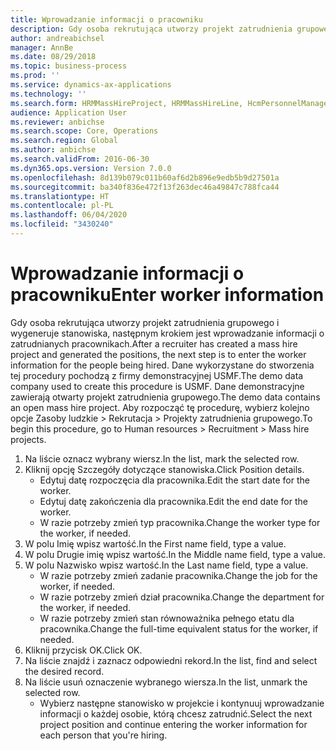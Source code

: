 ```yaml
---
title: Wprowadzanie informacji o pracowniku
description: Gdy osoba rekrutująca utworzy projekt zatrudnienia grupowego i wygeneruje stanowiska, następnym krokiem jest wprowadzanie informacji o zatrudnianych pracownikach.
author: andreabichsel
manager: AnnBe
ms.date: 08/29/2018
ms.topic: business-process
ms.prod: ''
ms.service: dynamics-ax-applications
ms.technology: ''
ms.search.form: HRMMassHireProject, HRMMassHireLine, HcmPersonnelManagementWorkspace
audience: Application User
ms.reviewer: anbichse
ms.search.scope: Core, Operations
ms.search.region: Global
ms.author: anbichse
ms.search.validFrom: 2016-06-30
ms.dyn365.ops.version: Version 7.0.0
ms.openlocfilehash: 8d139b079c011b60af6d2b896e9edb5b9d27501a
ms.sourcegitcommit: ba340f836e472f13f263dec46a49847c788fca44
ms.translationtype: HT
ms.contentlocale: pl-PL
ms.lasthandoff: 06/04/2020
ms.locfileid: "3430240"
---
```

# <a name="enter-worker-information"></a><span data-ttu-id="b7358-103">Wprowadzanie informacji o pracowniku</span><span class="sxs-lookup"><span data-stu-id="b7358-103">Enter worker information</span></span>



<span data-ttu-id="b7358-104">Gdy osoba rekrutująca utworzy projekt zatrudnienia grupowego i wygeneruje stanowiska, następnym krokiem jest wprowadzanie informacji o zatrudnianych pracownikach.</span><span class="sxs-lookup"><span data-stu-id="b7358-104">After a recruiter has created a mass hire project and generated the positions, the next step is to enter the worker information for the people being hired.</span></span> <span data-ttu-id="b7358-105">Dane wykorzystane do stworzenia tej procedury pochodzą z firmy demonstracyjnej USMF.</span><span class="sxs-lookup"><span data-stu-id="b7358-105">The demo data company used to create this procedure is USMF.</span></span> <span data-ttu-id="b7358-106">Dane demonstracyjne zawierają otwarty projekt zatrudnienia grupowego.</span><span class="sxs-lookup"><span data-stu-id="b7358-106">The demo data contains an open mass hire project.</span></span> <span data-ttu-id="b7358-107">Aby rozpocząć tę procedurę, wybierz kolejno opcje Zasoby ludzkie > Rekrutacja > Projekty zatrudnienia grupowego.</span><span class="sxs-lookup"><span data-stu-id="b7358-107">To begin this procedure, go to Human resources > Recruitment > Mass hire projects.</span></span>

1. <span data-ttu-id="b7358-108">Na liście oznacz wybrany wiersz.</span><span class="sxs-lookup"><span data-stu-id="b7358-108">In the list, mark the selected row.</span></span>
2. <span data-ttu-id="b7358-109">Kliknij opcję Szczegóły dotyczące stanowiska.</span><span class="sxs-lookup"><span data-stu-id="b7358-109">Click Position details.</span></span>
    * <span data-ttu-id="b7358-110">Edytuj datę rozpoczęcia dla pracownika.</span><span class="sxs-lookup"><span data-stu-id="b7358-110">Edit the start date for the worker.</span></span>  
    * <span data-ttu-id="b7358-111">Edytuj datę zakończenia dla pracownika.</span><span class="sxs-lookup"><span data-stu-id="b7358-111">Edit the end date for the worker.</span></span>  
    * <span data-ttu-id="b7358-112">W razie potrzeby zmień typ pracownika.</span><span class="sxs-lookup"><span data-stu-id="b7358-112">Change the worker type for the worker, if needed.</span></span>  
3. <span data-ttu-id="b7358-113">W polu Imię wpisz wartość.</span><span class="sxs-lookup"><span data-stu-id="b7358-113">In the First name field, type a value.</span></span>
4. <span data-ttu-id="b7358-114">W polu Drugie imię wpisz wartość.</span><span class="sxs-lookup"><span data-stu-id="b7358-114">In the Middle name field, type a value.</span></span>
5. <span data-ttu-id="b7358-115">W polu Nazwisko wpisz wartość.</span><span class="sxs-lookup"><span data-stu-id="b7358-115">In the Last name field, type a value.</span></span>
    * <span data-ttu-id="b7358-116">W razie potrzeby zmień zadanie pracownika.</span><span class="sxs-lookup"><span data-stu-id="b7358-116">Change the job for the worker, if needed.</span></span>  
    * <span data-ttu-id="b7358-117">W razie potrzeby zmień dział pracownika.</span><span class="sxs-lookup"><span data-stu-id="b7358-117">Change the department for the worker, if needed.</span></span>  
    * <span data-ttu-id="b7358-118">W razie potrzeby zmień stan równoważnika pełnego etatu dla pracownika.</span><span class="sxs-lookup"><span data-stu-id="b7358-118">Change the full-time equivalent status for the worker, if needed.</span></span>  
6. <span data-ttu-id="b7358-119">Kliknij przycisk OK.</span><span class="sxs-lookup"><span data-stu-id="b7358-119">Click OK.</span></span>
7. <span data-ttu-id="b7358-120">Na liście znajdź i zaznacz odpowiedni rekord.</span><span class="sxs-lookup"><span data-stu-id="b7358-120">In the list, find and select the desired record.</span></span>
8. <span data-ttu-id="b7358-121">Na liście usuń oznaczenie wybranego wiersza.</span><span class="sxs-lookup"><span data-stu-id="b7358-121">In the list, unmark the selected row.</span></span>
    * <span data-ttu-id="b7358-122">Wybierz następne stanowisko w projekcie i kontynuuj wprowadzanie informacji o każdej osobie, którą chcesz zatrudnić.</span><span class="sxs-lookup"><span data-stu-id="b7358-122">Select the next project position and continue entering the worker information for each person that you're hiring.</span></span>  

